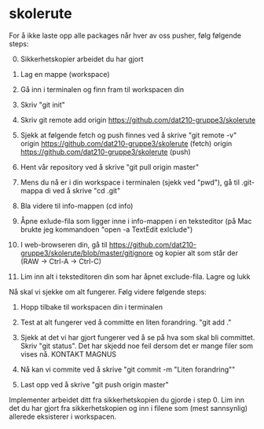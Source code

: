 # skolerute
For å ikke laste opp alle packages når hver av oss pusher, følg følgende steps:

0. Sikkerhetskopier arbeidet du har gjort

1. Lag en mappe (workspace)

2. Gå inn i terminalen og finn fram til workspacen din

3. Skriv "git init"

4. Skriv git remote add origin https://github.com/dat210-gruppe3/skolerute

5. Sjekk at følgende fetch og push finnes ved å skrive "git remote -v"
origin	https://github.com/dat210-gruppe3/skolerute (fetch)
origin	https://github.com/dat210-gruppe3/skolerute (push)

6. Hent vår repository ved å skrive "git pull origin master"

7. Mens du nå er i din workspace i terminalen (sjekk ved "pwd"), gå til .git-mappa di ved å skrive "cd .git"

8. Bla videre til info-mappen (cd info)

9. Åpne exlude-fila som ligger inne i info-mappen i en teksteditor (på Mac brukte jeg kommandoen "open -a TextEdit exlclude")

10. I web-browseren din, gå til https://github.com/dat210-gruppe3/skolerute/blob/master/gitignore og kopier alt som står der (RAW -> Ctrl-A -> Ctrl-C)

11. Lim inn alt i teksteditoren din som har åpnet exclude-fila. Lagre og lukk



Nå skal vi sjekke om alt fungerer. Følg videre følgende steps:

1. Hopp tilbake til workspacen din i terminalen

2. Test at alt fungerer ved å committe en liten forandring.
"git add ."

3. Sjekk at det vi har gjort fungerer ved å se på hva som skal bli committet. Skriv "git status".
Det har skjedd noe feil dersom det er mange filer som vises nå. KONTAKT MAGNUS

4. Nå kan vi commite ved å skrive "git commit -m "Liten forandring""

5. Last opp ved å skrive "git push origin master"



Implementer arbeidet ditt fra sikkerhetskopien du gjorde i step 0. Lim inn det du har gjort fra sikkerhetskopien og inn i filene som (mest sannsynlig) allerede eksisterer i workspacen.




